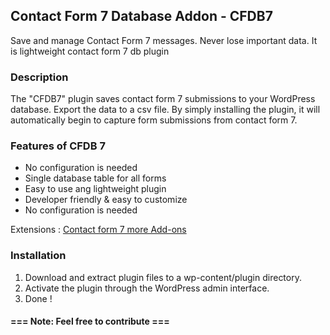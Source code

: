 ## Contact Form 7 Database Addon - CFDB7


Save and manage Contact Form 7 messages. Never lose important data. It is lightweight contact form 7 db plugin


### Description

The "CFDB7" plugin saves contact form 7 submissions to your WordPress database. Export the data to a csv file.
By simply installing the plugin, it will automatically begin to capture form submissions from contact form 7.

### Features of CFDB 7

* No configuration is needed
* Single database table for all forms
* Easy to use ang lightweight plugin
* Developer friendly & easy to customize
* No configuration is needed

 Extensions : [Contact form 7 more Add-ons](https://ciphercoin.com/contact-form-7-database-cfdb7-add-ons/)

### Installation 

1. Download and extract plugin files to a wp-content/plugin directory.
2. Activate the plugin through the WordPress admin interface.
3. Done !

#### === Note: Feel free to contribute === 

 
